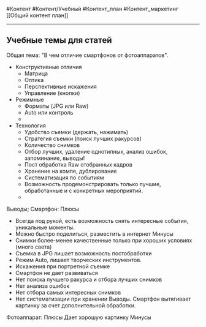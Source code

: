 #Контент #Контент/Учебный #Контент_план #Контент_маркетинг 
[[Общий контент план]]
_______
## Учебные темы для статей

Общая тема: "В чем отличие смартфонов от фотоаппаратов".

- Конструктивные отличия
	- Матрица
	- Оптика
	- Перспективные искажения
	- Управление (кнопки)
- Режимные
	- Форматы (JPG или Raw)
	- Auto или контроль
	- 
- Технология
	- Удобство съемки (держать, нажимать)
	- Стратегия съемки (поиск лучших ракурсов)
	- Количество снимков
	- Отбор лучших, удаление однотипных, анализ ошибок, запоминание, выводы!
	- Пост обработка Raw отобранных кадров
	- Хранение на компе, дублирование
	- Систематизация по событиям
	- Возможность продемонстрировать только лучшие, обработанные и с конкретных мероприятий.
	- 
Выводы;
Смартфон:
Плюсы
- Всегда под рукой, есть возможность снять интересные события, уникальные моменты. 
- Можно быстро поделиться, разместить в интернет
Минусы
- Снимки более-менее качественные только при хороших условиях (много света)
- Съемка в JPG лишает возможность постобработки
- Режим Auto, лишает творческих инструментов.
- Искажения при портретной съемке
- Смартфон не дает развиваться
- Нет поиска лучшего ракурса и отбора лучших снимков
- Нет анализа ошибок
- Нет отбора самых интересных снимков
- Нет систематизации при хранении
Выводы.
Смартфон вытягивает картинку за счет дополнительной обработки.

Фотоаппарат:
Плюсы
Дает хорошую картинку
Минусы